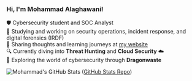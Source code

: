 <!-- Level 1: Simple bio and stats -->

### Hi, I'm Mohammad Alaghawani!

🛡️ Cybersecurity student and SOC Analyst<br/>
🏫 Studying and working on security operations, incident response, and digital forensics (IRDF)<br/>
🎥 Sharing thoughts and learning journeys at [my website](https://malaghawani.netlify.app/)<br/>
🔍 Currently diving into **Threat Hunting** and **Cloud Security** ☁️<br/>
🐉 Exploring the world of cybersecurity through **Dragonwaste**<br/>

<!-- GitHub stats from https://github.com/anuraghazra/github-readme-stats -->
![Mohammad's GitHub Stats](https://github-readme-stats.vercel.app/api?username=dragonwaste&count_private=true&show_icons=true&theme=onedark)
([GitHub Stats Repo](https://github.com/anuraghazra/github-readme-stats))
